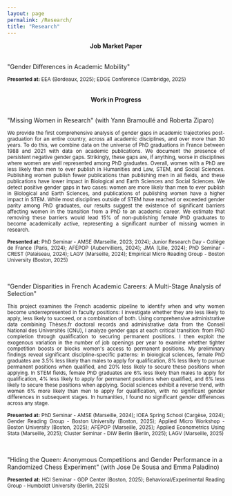 ```yaml
---
layout: page
permalink: /Research/
title: "Research"
---
```



<div align="center">
 <b>Job Market Paper</b>
</div>
&nbsp;  

"Gender Differences in Academic Mobility" 

<p align="justify">
<sub><b>Presented at:</b> EEA (Bordeaux, 2025); EDGE Conference (Cambridge, 2025)</sub>
</p>
&nbsp;  

<div align="center">
 <b>Work in Progress</b>
</div>
&nbsp;  

"Missing Women in Research" (with Yann Bramoullé and Roberta Ziparo)

<p align="justify">
<sub>We provide the first comprehensive analysis of gender gaps in academic trajectories post-graduation for an entire country, across all academic disciplines, and over more than 30 years. To do this, we combine data on the universe of PhD graduations in France between 1988 and 2021 with data on academic publications. We document the presence of persistent negative gender gaps. Strikingly, these gaps are, if anything, worse in disciplines where women are well represented among PhD graduates. Overall, women with a PhD are less likely than men to ever publish in Humanities and Law, STEM, and Social Sciences. Publishing women publish fewer publications than publishing men in all fields, and these publications have lower impact in Biological and Earth Sciences and Social Sciences. We detect positive gender gaps in two cases: women are more likely than men to ever publish in Biological and Earth Sciences, and publications of publishing women have a higher impact in STEM. While most disciplines outside of STEM have reached or exceeded gender parity among PhD graduates, our results suggest the existence of significant barriers affecting women in the transition from a PhD to an academic career. We estimate that removing these barriers would lead 15% of non-publishing female PhD graduates to become academically active, representing a significant number of missing women in research.</sub>
</p>
 
<p align="justify">
<sub><b>Presented at:</b> PhD Seminar - AMSE (Marseille, 2023; 2024); Junior Research Day - Collège de France (Paris, 2024); AFÉPOP (Aubervilliers, 2024); JMA (Lille, 2024); PhD Seminar - CREST (Palaiseau, 2024); LAGV (Marseille, 2024); Empirical Micro Reading Group - Boston University (Boston, 2025)</sub>
</p>
&nbsp;  

"Gender Disparities in French Academic Careers: A Multi-Stage Analysis of Selection"

<p align="justify">
<sub>This project examines the French academic pipeline to identify when and why women become underrepresented in faculty positions: I investigate whether they are less likely to apply, less likely to succeed, or a combination of both. Using comprehensive administrative data combining Thèses.fr doctoral records and administrative data from the Conseil National des Universités (CNU), I analyze gender gaps at each critical transition: from PhD completion through qualification to securing permanent positions. I then exploit the exogenous variation in the number of job openings per year to examine whether tighter competition boosts or blocks women's access to permanent positions. My preliminary findings reveal significant discipline-specific patterns: in biological sciences, female PhD graduates are 3.5% less likely than males to apply for qualification, 8% less likely to pursue permanent positions when qualified, and 20% less likely to secure these positions when applying. In STEM fields, female PhD graduates are 6% less likely than males to apply for qualification, 4% less likely to apply for permanent positions when qualified, and 6% less likely to secure these positions when applying. Social sciences exhibit a reverse trend, with women 6% more likely than men to apply for qualification, with no significant gender differences in subsequent stages. In humanities, I found no significant gender differences across any stage.</sub>
</p>
 
<p align="justify">  
<sub><b>Presented at:</b> PhD Seminar - AMSE (Marseille, 2024); IOEA Spring School (Cargèse, 2024); Gender Reading Group - Boston University (Boston, 2025); Applied Micro Workshop - Boston University (Boston, 2025); AFÉPOP (Marseille, 2025); Applied Econometrics Using Stata (Marseille, 2025); Cluster Seminar - DIW Berlin (Berlin, 2025); LAGV (Marseille, 2025)</sub>
</p>
&nbsp;  

<div class="extra-space"></div>

"Hiding the Queen: Anonymous Competitions and Gender Performance in a Randomized Chess Experiment" (with Jose De Sousa and Emma Paladino)

<p align="justify">
<sub><b>Presented at:</b> HCI Seminar - GDP Center (Boston, 2025); Behavioral/Experimental Reading Group - Humboldt University (Berlin, 2025)</sub>
</p>
&nbsp;  
